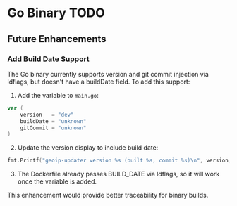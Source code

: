 # Go Binary TODO

## Future Enhancements

### Add Build Date Support
The Go binary currently supports version and git commit injection via ldflags, but doesn't have a buildDate field. To add this support:

1. Add the variable to `main.go`:
```go
var (
    version   = "dev"
    buildDate = "unknown"
    gitCommit = "unknown"
)
```

2. Update the version display to include build date:
```go
fmt.Printf("geoip-updater version %s (built %s, commit %s)\n", version, buildDate, gitCommit)
```

3. The Dockerfile already passes BUILD_DATE via ldflags, so it will work once the variable is added.

This enhancement would provide better traceability for binary builds.